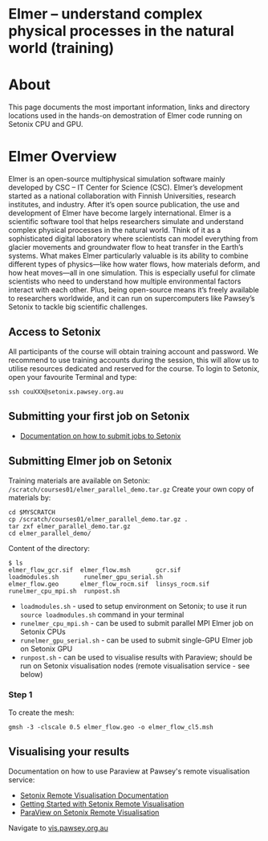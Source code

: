 # Elmer – understand complex physical processes in the natural world (training)

# About
This page documents the most important information, links and directory locations used in the hands-on demostration of Elmer code running on Setonix CPU and GPU.

# Elmer Overview
Elmer is an open-source multiphysical simulation software mainly developed by CSC – IT Center for Science (CSC). Elmer’s development started as a national collaboration with Finnish Universities, research institutes, and industry. After it’s open source publication, the use and development of Elmer have become largely international.
Elmer is a scientific software tool that helps researchers simulate and understand complex physical processes in the natural world. Think of it as a sophisticated digital laboratory where scientists can model everything from glacier movements and groundwater flow to heat transfer in the Earth’s systems. What makes Elmer particularly valuable is its ability to combine different types of physics—like how water flows, how materials deform, and how heat moves—all in one simulation. This is especially useful for climate scientists who need to understand how multiple environmental factors interact with each other. Plus, being open-source means it’s freely available to researchers worldwide, and it can run on supercomputers like Pawsey’s Setonix to tackle big scientific challenges.

## Access to Setonix
All participants of the course will obtain training account and password. We recommend to use training accounts during the session, this will allow us to utilise resources dedicated and reserved for the course. To login to Setonix, open your favourite Terminal and type:

    ssh couXXX@setonix.pawsey.org.au

## Submitting your first job on Setonix

* [Documentation on how to submit jobs to Setonix](https://pawsey.atlassian.net/wiki/spaces/US/pages/51925964/Job+Scheduling)

## Submitting Elmer job on Setonix
Training materials are available on Setonix: `/scratch/courses01/elmer_parallel_demo.tar.gz`
Create your own copy of materials by:

    cd $MYSCRATCH
    cp /scratch/courses01/elmer_parallel_demo.tar.gz .
    tar zxf elmer_parallel_demo.tar.gz
    cd elmer_parallel_demo/

Content of the directory:

    $ ls
    elmer_flow_gcr.sif  elmer_flow.msh       gcr.sif          loadmodules.sh       runelmer_gpu_serial.sh
    elmer_flow.geo      elmer_flow_rocm.sif  linsys_rocm.sif  runelmer_cpu_mpi.sh  runpost.sh

* `loadmodules.sh` - used to setup environment on Setonix; to use it run `source loadmodules.sh` command in your terminal
* `runelmer_cpu_mpi.sh` - can be used to submit parallel MPI Elmer job on Setonix CPUs
* `runelmer_gpu_serial.sh` - can be used to submit single-GPU Elmer job on Setonix GPU
* `runpost.sh` - can be used to visualise results with Paraview; should be run on Setonix visualisation nodes (remote visualisation service - see below)

### Step 1
To create the mesh: 
    
    gmsh -3 -clscale 0.5 elmer_flow.geo -o elmer_flow_cl5.msh

## Visualising your results
Documentation on how to use Paraview at Pawsey's remote visualisation service: 
* [Setonix Remote Visualisation Documentation](https://pawsey.atlassian.net/wiki/spaces/US/pages/51925070/Setonix+Remote+Visualisation)
* [Getting Started with Setonix Remote Visualisation](https://pawsey.atlassian.net/wiki/spaces/US/pages/51925068/Getting+Started+With+Setonix+Remote+Visualisation)
* [ParaView on Setonix Remote Visualisation](https://pawsey.atlassian.net/wiki/spaces/US/pages/51925146/ParaView+on+Setonix+Remote+Visualisation)

Navigate to [vis.pawsey.org.au](https://vis.pawsey.org.au)
